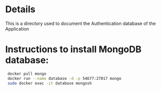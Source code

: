 # Details
This is a directory used to document the Authentication database of the Application

# Instructions to install MongoDB database:
```bash
 docker pull mongo
 docker run --name database -d -p 54677:27017 mongo
 sudo docker exec -it database mongosh

```

